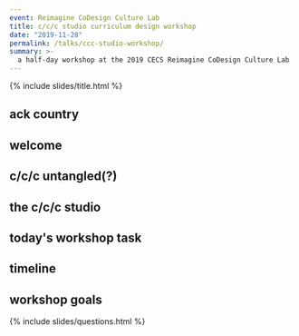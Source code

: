 ```yaml
---
event: Reimagine CoDesign Culture Lab
title: c/c/c studio curriculum design workshop
date: "2019-11-28"
permalink: /talks/ccc-studio-workshop/
summary: >-
  a half-day workshop at the 2019 CECS Reimagine CoDesign Culture Lab
---
```


{% include slides/title.html %}

## ack country

## welcome

## c/c/c untangled(?)

## the c/c/c studio

## today's workshop task

## timeline

## workshop goals


{% include slides/questions.html %}

